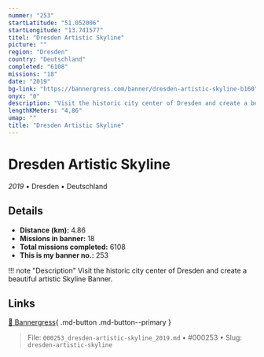 ```yaml
---
nummer: "253"
startLatitude: "51.052006"
startLongitude: "13.741577"
titel: "Dresden Artistic Skyline"
picture: ""
region: "Dresden"
country: "Deutschland"
completed: "6108"
missions: "18"
date: "2019"
bg-link: "https://bannergress.com/banner/dresden-artistic-skyline-b160"
onyx: "0"
description: "Visit the historic city center of Dresden and create a beautiful artistic Skyline Banner."
lengthKMeters: "4,86"
umap: ""
title: "Dresden Artistic Skyline"
---
```

# Dresden Artistic Skyline

*2019* • Dresden • Deutschland



## Details
- **Distance (km):** 4.86
- **Missions in banner:** 18
- **Total missions completed:** 6108
- **This is my banner no.:** 253


!!! note "Description"
    Visit the historic city center of Dresden and create a beautiful artistic Skyline Banner.



## Links
[🔗 Bannergress](https://bannergress.com/banner/dresden-artistic-skyline-b160){ .md-button .md-button--primary }



> File: `000253_dresden-artistic-skyline_2019.md` • #000253 • Slug: `dresden-artistic-skyline`
